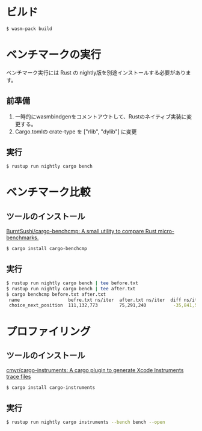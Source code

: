 # ビルド

```sh
$ wasm-pack build
```

# ベンチマークの実行

ベンチマーク実行には Rust の nightly版を別途インストールする必要があります。

## 前準備
1. 一時的にwasmbindgenをコメントアウトして、Rustのネイティブ実装に変更する。
2. Cargo.tomlの crate-type を ["rlib", "dylib"] に変更

## 実行

```sh
$ rustup run nightly cargo bench
```

# ベンチマーク比較

## ツールのインストール
[BurntSushi/cargo\-benchcmp: A small utility to compare Rust micro\-benchmarks\.](https://github.com/BurntSushi/cargo-benchcmp)

```sh
$ cargo install cargo-benchcmp
```

## 実行
```sh
$ rustup run nightly cargo bench | tee before.txt
$ rustup run nightly cargo bench | tee after.txt
$ cargo benchcmp before.txt after.txt
 name                  befre.txt ns/iter  after.txt ns/iter  diff ns/iter   diff %  speedup
 choice_next_position  111,132,773        75,291,240          -35,841,533  -32.25%   x 1.48
```

# プロファイリング
## ツールのインストール
[cmyr/cargo\-instruments: A cargo plugin to generate Xcode Instruments trace files](https://github.com/cmyr/cargo-instruments)

```sh
$ cargo install cargo-instruments
```

## 実行
```sh
$ rustup run nightly cargo instruments --bench bench --open
```
